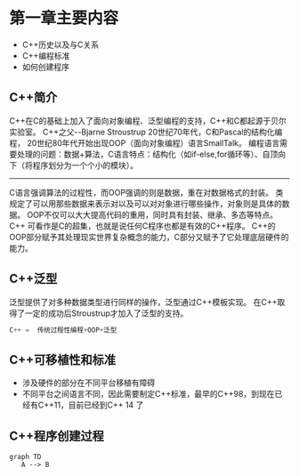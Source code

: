 # 第一章主要内容
- C++历史以及与C关系
- C++编程标准
- 如何创建程序

## C++简介
C++在C的基础上加入了面向对象编程、泛型编程的支持，C++和C都起源于贝尔实验室。
C++之父--Bjarne Stroustrup
20世纪70年代，C和Pascal的结构化编程，
20世纪80年代开始出现OOP（面向对象编程）语言SmallTalk。
编程语言需要处理的问题：数据+算法，C语言特点：结构化（如if-else,for循环等）、自顶向下（将程序划分为一个个小的模块）。

---
C语言强调算法的过程性，而OOP强调的则是数据，重在对数据格式的封装。
类规定了可以用那些数据来表示对以及可以对对象进行哪些操作，对象则是具体的数据。
OOP不仅可以大大提高代码的重用，同时具有封装、继承、多态等特点。
C++ 可看作是C的超集，也就是说任何C程序也都是有效的C++程序。
C++的OOP部分赋予其处理现实世界复杂概念的能力，C部分又赋予了它处理底层硬件的能力。

## C++泛型
泛型提供了对多种数据类型进行同样的操作，泛型通过C++模板实现。
在C++取得了一定的成功后Stroustrup才加入了泛型的支持。
``` python
C++ =  传统过程性编程+OOP+泛型
```
## C++可移植性和标准
+ 涉及硬件的部分在不同平台移植有障碍
+ 不同平台之间语言不同，因此需要制定C++标准，最早的C++98，到现在已经有C++11，目前已经到C++ 14 了

## C++程序创建过程
```mermaid
graph TD
   A --> B
``` 



